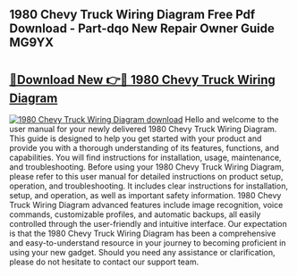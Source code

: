 ## 1980 Chevy Truck Wiring Diagram Free Pdf Download - Part-dqo New Repair Owner Guide MG9YX

# <h2><a href="http://dfi0vh.blite.top/?on=1980+Chevy+Truck+Wiring+Diagram">🔗Download New 👉🔴 1980 Chevy Truck Wiring Diagram</a></h2>

[![1980 Chevy Truck Wiring Diagram download](https://i.imgur.com/lujVjoI.png)](http://dfi0vh.blite.top/?on=1980+Chevy+Truck+Wiring+Diagram)
Hello and welcome to the user manual for your newly delivered 1980 Chevy Truck Wiring Diagram. This guide is designed to help you get started with your product and provide you with a thorough understanding of its features, functions, and capabilities. You will find instructions for installation, usage, maintenance, and troubleshooting. Before using your 1980 Chevy Truck Wiring Diagram, please refer to this user manual for detailed instructions on product setup, operation, and troubleshooting. It includes clear instructions for installation, setup, and operation, as well as important safety information. 1980 Chevy Truck Wiring Diagram advanced features include image recognition, voice commands, customizable profiles, and automatic backups, all easily controlled through the user-friendly and intuitive interface. Our expectation is that the 1980 Chevy Truck Wiring Diagram has been a comprehensive and easy-to-understand resource in your journey to becoming proficient in using your new gadget. Should you need any assistance or clarification, please do not hesitate to contact our support team.

